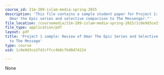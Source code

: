 ```yaml
---
course_id: 21m-289-islam-media-spring-2015
description: 'This file contains a sample student paper for Project 1: "Review of
  Omar the Epic series and selective comparison to The Messenger."'
file_location: /coursemedia/21m-289-islam-media-spring-2015/1c0e9d3ce2fd2cffcc4b8cfbd8d74224_MIT21M_289S15_proj1_ex1.pdf
file_type: application/pdf
layout: pdf
title: 'Project 1 sample: Review of Omar The Epic Series and Selective Comparison
  to The Message'
type: course
uid: 1c0e9d3ce2fd2cffcc4b8cfbd8d74224

---
```

None